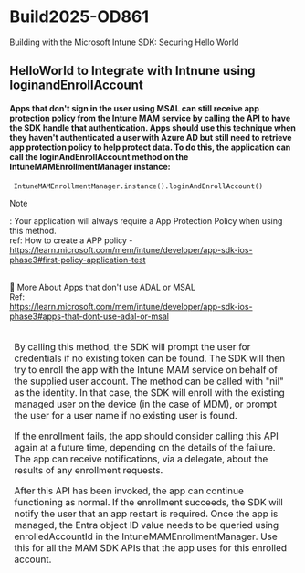 # Build2025-OD861
Building with the Microsoft Intune SDK: Securing Hello World
## HelloWorld to Integrate with Intnune using loginandEnrollAccount 
#### Apps that don't sign in the user using MSAL can still receive app protection policy from the Intune MAM service by calling the API to have the SDK handle that authentication. Apps should use this technique when they haven't authenticated a user with Azure AD but still need to retrieve app protection policy to help protect data. To do this, the application can call the loginAndEnrollAccount method on the IntuneMAMEnrollmentManager instance: 
     IntuneMAMEnrollmentManager.instance().loginAndEnrollAccount() 
> [!NOTE]
> : Your application will always require a App Protection Policy when using this method.<br>
> ref: How to create a APP policy -https://learn.microsoft.com/mem/intune/developer/app-sdk-ios-phase3#first-policy-application-test

<br> :thought_balloon:	More About Apps that don't use ADAL or MSAL
<br>
Ref:
<br> 
https://learn.microsoft.com/mem/intune/developer/app-sdk-ios-phase3#apps-that-dont-use-adal-or-msal
<br>
<br>
<table aria-label="Table 3" class="table table-sm margin-top-none">
<thead>
<tr>
<td>By calling this method, the SDK will prompt the user for credentials if no existing token can be found. The SDK will then try to enroll the app with the Intune MAM service on behalf of the supplied user account. The method can be called with "nil" as the identity. In that case, the SDK will enroll with the existing managed user on the device (in the case of MDM), or prompt the user for a user name if no existing user is found.

If the enrollment fails, the app should consider calling this API again at a future time, depending on the details of the failure. The app can receive notifications, via a delegate, about the results of any enrollment requests.

After this API has been invoked, the app can continue functioning as normal. If the enrollment succeeds, the SDK will notify the user that an app restart is required. Once the app is managed, the Entra object ID value needs to be queried using enrolledAccountId in the IntuneMAMEnrollmentManager. Use this for all the MAM SDK APIs that the app uses for this enrolled account.</td>
</tr>

</tbody>
</table>
